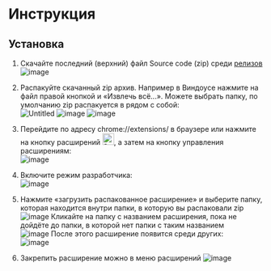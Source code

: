 # Инструкция
## Установка
1. Скачайте последний (верхний) файл Source code (zip) среди [релизов](https://github.com/Napordisch/chillcards/releases)\
![image](https://github.com/user-attachments/assets/95ee13f9-161b-469e-9e14-5de11d76bc28)

2. Распакуйте скачанный zip архив. Например в Виндоусе нажмите на файл правой кнопкой и «Извлечь всё...». Можете выбрать папку, по умолчанию zip распакуется в рядом с собой:\
![Untitled](https://github.com/user-attachments/assets/3003dec2-7dc1-4ee4-92d7-ff1bbc165530)
![image](https://github.com/user-attachments/assets/9dd3709e-9ab8-418a-b86e-c9e635712025)
![image](https://github.com/user-attachments/assets/bcc96530-37b6-446e-9cf1-2430427c8278)

4. Перейдите по адресу chrome://extensions/ в браузере или нажмите на кнопку расширений <img width="23" alt="Screenshot 2024-12-16 at 11 38 39" src="https://github.com/user-attachments/assets/52daeb6e-13c8-4d94-9281-aea2b9c7d48c" />, а затем на кнопку управления расширениям:\
![image](https://github.com/user-attachments/assets/11e6c8ff-20da-4dd2-9e9e-fcc06ef8cadc)

5. Включите режим разработчика:\
![image](https://github.com/user-attachments/assets/896c6c5d-ea0d-497e-8d9f-559d315b1ca6)

6. Нажмите «загрузить распакованное расширение» и выберите папку, которая находится внутри папки, в которую вы распаковали zip\
![image](https://github.com/user-attachments/assets/22bc0ace-7433-404e-aecb-7b8cdaca2b14)
Кликайте на папку с названием расширения, пока не дойдёте до папки, в которой нет папки с таким названием\
![image](https://github.com/user-attachments/assets/21a6957a-58be-4e0d-9b3c-5d4b79095a7f)
После этого расширение появится среди других:\
![image](https://github.com/user-attachments/assets/c80e769c-3339-4672-878d-25b70bb58e6d)



7. Закрепить расширение можно в меню расширений ![image](https://github.com/user-attachments/assets/45c5325c-97f0-4f09-a7c1-c68c0a39b147)

